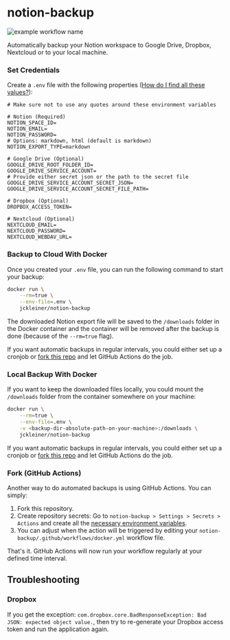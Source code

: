 # notion-backup

![example workflow name](https://github.com/jckleiner/notion-backup/workflows/notion-backup-docker-workflow/badge.svg?branch=master)

Automatically backup your Notion workspace to Google Drive, Dropbox, Nextcloud or to your local machine.

### Set Credentials

Create a `.env` file with the following properties ([How do I find all these values?](./documentation/setup.md)):

    # Make sure not to use any quotes around these environment variables
    
    # Notion (Required)
    NOTION_SPACE_ID=
    NOTION_EMAIL=
    NOTION_PASSWORD=
    # Options: markdown, html (default is markdown)
    NOTION_EXPORT_TYPE=markdown

    # Google Drive (Optional)
    GOOGLE_DRIVE_ROOT_FOLDER_ID=
    GOOGLE_DRIVE_SERVICE_ACCOUNT=
    # Provide either secret json or the path to the secret file
    GOOGLE_DRIVE_SERVICE_ACCOUNT_SECRET_JSON=
    GOOGLE_DRIVE_SERVICE_ACCOUNT_SECRET_FILE_PATH=

    # Dropbox (Optional)
    DROPBOX_ACCESS_TOKEN=

    # Nextcloud (Optional)
    NEXTCLOUD_EMAIL=
    NEXTCLOUD_PASSWORD=
    NEXTCLOUD_WEBDAV_URL=

### Backup to Cloud With Docker

Once you created your `.env` file, you can run the following command to start your backup:

```bash
docker run \
    --rm=true \
    --env-file=.env \
    jckleiner/notion-backup
```

The downloaded Notion export file will be saved to the `/downloads` folder in the Docker container and the container
will be removed after the backup is done (because of the `--rm=true` flag).

If you want automatic backups in regular intervals, you could either set up a cronjob or [fork this repo](#fork-github-actions) and let
GitHub Actions do the job.

### Local Backup With Docker

If you want to keep the downloaded files locally, you could mount the `/downloads` folder from the container somewhere
on your machine:

```bash
docker run \
    --rm=true \
    --env-file=.env \
    -v <backup-dir-absolute-path-on-your-machine>:/downloads \
    jckleiner/notion-backup
```

If you want automatic backups in regular intervals, you could either set up a cronjob or [fork this repo](#fork-github-actions) and let 
GitHub Actions do the job.

### Fork (GitHub Actions)

Another way to do automated backups is using GitHub Actions. You can simply:

1. Fork this repository.
2. Create repository secrets: Go to `notion-backup > Settings > Secrets > Actions` and create all
   the [necessary environment variables](#set-credentials).
3. You can adjust when the action will be triggered by editing your `notion-backup/.github/workflows/docker.yml`
   workflow file.

That's it. GitHub Actions will now run your workflow regularly at your defined time interval.

## Troubleshooting

### Dropbox

If you get the exception: `com.dropbox.core.BadResponseException: Bad JSON: expected object value.`, then try to
re-generate your Dropbox access token and run the application again.
